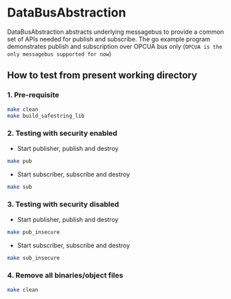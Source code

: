 # DataBusAbstraction

DataBusAbstraction abstracts underlying messagebus to provide a common set of APIs needed for publish and subscribe.
The go example program demonstrates publish and subscription over OPCUA bus only (`OPCUA is the only messagebus supported for now`)

## How to test from present working directory

### 1. Pre-requisite

  ```sh
  make clean
  make build_safestring_lib
  ```

### 2. Testing with security enabled

* Start publisher, publish and destroy

```sh
make pub
```

* Start subscriber, subscribe and destroy

```sh
make sub
```

### 3. Testing with security disabled

* Start publisher, publish and destroy

```sh
make pub_insecure
```

* Start subscriber, subscribe and destroy

```sh
make sub_insecure
```

### 4. Remove all binaries/object files

```sh
make clean
```

